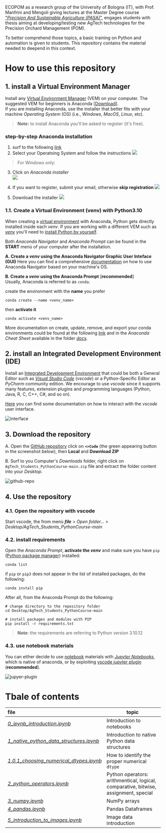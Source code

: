 ECOPOM as a research group of the University of Bologna (IT), with Prof. Manfrini and Mengoli giving lectures at the Master Degree course ["*Precision And Sustainable Agriculture (PASA)*"](https://corsi.unibo.it/2cycle/PreciseSustainableAgriculture), engages students with thesis aiming at developing/testing new AgTech technologies for the Precision Orchard Management (POM).

To better comprehend those topics, a basic training on Python and automation is given to students. This repository contains the material needed to deepend in this context.

# How to use this repository

## 1. install a Virtual Environment Manager
Install any [Virtual Environment Manager](https://dev.to/bowmanjd/python-tools-for-managing-virtual-environments-3bko) (VEM) on your computer. The suggested VEM for beginners is Anaconda [[Download](https://docs.anaconda.com/free/anaconda/install/)].\
If you are installing Anaconda, use the installer that better fits with your machine *Operating System* (OS) (i.e., *Windows*, *MacOS*, *Linux*, etc).

> **Note:** to install Anaconda you'll be asked to register (it's free).

### step-by-step Anaconda installation
1. surf to the following [link](https://docs.anaconda.com/free/anaconda/install/)
2. Select your Operatoing System and follow the instructions
![](/docs/.readme_images/anaconda-installing-on-windows.png)

> For Windows only:
3. Click on *Anaconda installer*\
![](/docs/.readme_images/anaconda-installer.png)

1. If you want to register, submit your email, otherwise **skip registration**
![](/docs/.readme_images/anaconda-register-or-skip.png)

1. Download the installer
![](/docs/.readme_images/anaconda-download.png)



### 1.1. Create a Virtual Environment (venv) with Python3.10
When creating a [virtual environment](https://realpython.com/python-virtual-environments-a-primer/) with Anaconda, Python gets directly installed inside each *venv*. If you are working with a different VEM such as [*venv*](https://dev.to/bowmanjd/python-tools-for-managing-virtual-environments-3bko#virtualenv) you'll need to [install Python by yourself](https://www.datacamp.com/blog/how-to-install-python).

Both *Anaconda Navigator* and *Anaconda Prompt* can be found in the **START** menù of your computer after the installation.

**A. Create a *venv* using the Anaconda Navigator Graphic User Inteface (GUI)**
Here you can find a comprehensive [documentation](https://docs.anaconda.com/free/navigator/getting-started/) on how to use Anaconda Navigator based on your machine's OS.

**B. Create a *venv* using the Anaconda Prompt** [**recommended**]\
Usually, Anaconda is referred to as `conda`.

create the environment with the **name** you prefer

    conda create --name <venv_name>

then **activate it**

    conda activate <venv_name>

More documentation on create, update, remove, and export your conda environments could be found at the following [link](https://conda.io/projects/conda/en/latest/user-guide/tasks/manage-environments.html) and in the *Anaconda Cheat Sheet* available in the folder [*docs*](docs/anaconda_CheatSheet/conda-24.4.0.pdf).


## 2. install an Integrated Development Environment (IDE)
Install an [Integrated Development Environment](https://realpython.com/python-ides-code-editors-guide/) that could be both a General Editor such as [*Visual Studio Code*](https://code.visualstudio.com/download) (*vscode*) or a Python-Specific Editor as *PyCharm* community edition. We encourage to use *vscode* since it supports many features, extension plugins and programming languages (Python, Java, R, C, C++, C#, and so on).

[Here](https://code.visualstudio.com/docs/getstarted/userinterface) you can find some documentation on how to interact with the *vscode* user interface.

![interface](docs/.readme_images/vscode-interface.png)


## 3. Download the repository
A. Open the [GitHub repository](https://github.com/ECOPOM/AgTech_Students_PythonCourse) click on **`<>Code`** (the green appearing button in the screenshot below), then **Local** and **Download ZIP**

B. Surf to you Computer's *Downloads* folder, right click on `AgTech_Students_PythonCourse-main.zip` file and extract the folder content into your *Desktop*.

![github-repo](docs/.readme_images/github-code-zip.png)


## 4. Use the repository
### 4.1. Open the repository with vscode
Start vscode, the from menù ***file*** > *Open folder...* > *Desktop/AgTech_Students_PythonCourse-main*

### 4.2. install requirements
Open the *Anaconda Prompt*, **activate the *venv*** and make sure you have `pip` ([Python package manager](https://www.w3schools.com/python/python_pip.asp)) installed:

    conda list

if `pip` or `pip3` does not appear in the list of installed packages, do the following:

    conda install pip

After all, from the Anaconda Prompt do the following:

    # change directory to the repository folder
    cd Desktop/AgTech_Students_PythonCourse-main

    # install packages and modules with PIP
    pip install -r requirements.txt

> **Note**: the requirements are referring to Python version 3.10.12

### 4.3. use notebook materials

You can either decide to use [notebook](https://realpython.com/jupyter-notebook-introduction/) materials with [*Jupyter Notebooks*](https://jupyter.org/), which is native of anaconda, or by exploiting [vscode jupyter plugin](https://code.visualstudio.com/docs/datascience/jupyter-notebooks) (**recommended**).

![jupyer-plugin](docs/.readme_images/vscode-jupyter-plugin.png)


# Tbale of contents
| file | topic |
|:---|---|
|[*0_ipynb_introduction.ipynb*](notebooks/0_ipynb_introduction.ipynb)| Introduction to notebooks|
|[*1_native_python_data_structures.ipynb*](notebooks/1_native_python_data_structures.ipynb)| Introduction to native Python data structures |
|[*1.0.1_choosing_numerical_dtypes.ipynb*](notebooks/1.0.1_choosing_numerical_dtypes.ipynb)| How to identify the proper numerical `dtype` |
|[*2_python_operators.ipynb*](notebooks/2_python_operators.ipynb)| Python operators: arithmentical, logical, comparative, bitwise, assignment, special |
|[*3_numpy.ipynb*](notebooks/3_numpy.ipynb)| NumPy arrays |
|[*4_pandas.ipynb*](notebooks/4_pandas.ipynb)| Pandas Dataframes |
|[*5_introduction_to_images.ipynb*]()| Image data introduction |

